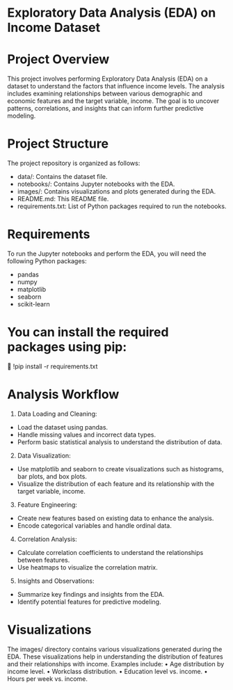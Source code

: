 # Exploratory Data Analysis (EDA) on Income Dataset
# Project Overview
This project involves performing Exploratory Data Analysis (EDA) on a dataset to understand the factors that influence income levels. The analysis includes examining relationships between various demographic and economic features and the target variable, income. The goal is to uncover patterns, correlations, and insights that can inform further predictive modeling.
# Project Structure
The project repository is organized as follows:
*	data/: Contains the dataset file.
*	notebooks/: Contains Jupyter notebooks with the EDA.
*	images/: Contains visualizations and plots generated during the EDA.
*	README.md: This README file.
*	requirements.txt: List of Python packages required to run the notebooks.
# Requirements
To run the Jupyter notebooks and perform the EDA, you will need the following Python packages:
*	pandas
*	numpy
*	matplotlib
*	seaborn
*	scikit-learn
# You can install the required packages using pip:
	!pip install -r requirements.txt

# Analysis Workflow
1.	Data Loading and Cleaning:
* Load the dataset using pandas.
*	Handle missing values and incorrect data types.
*	Perform basic statistical analysis to understand the distribution of data.
2.	Data Visualization:
*	Use matplotlib and seaborn to create visualizations such as histograms, bar plots, and box plots.
*	Visualize the distribution of each feature and its relationship with the target variable, income.
3.	Feature Engineering:
*	Create new features based on existing data to enhance the analysis.
*	Encode categorical variables and handle ordinal data.
4.	Correlation Analysis:
*	Calculate correlation coefficients to understand the relationships between features.
*	Use heatmaps to visualize the correlation matrix.
5.	Insights and Observations:
*	Summarize key findings and insights from the EDA.
*	Identify potential features for predictive modeling.
# Visualizations
The images/ directory contains various visualizations generated during the EDA. These visualizations help in understanding the distribution of features and their relationships with income. Examples include:
•	Age distribution by income level.
•	Workclass distribution.
•	Education level vs. income.
•	Hours per week vs. income.



 
